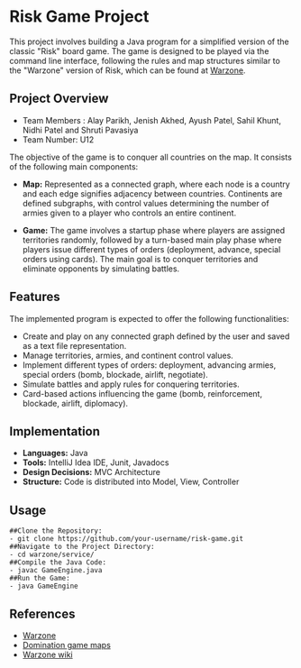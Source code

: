 
# Risk Game Project

This project involves building a Java program for a simplified version of the classic "Risk" board game. The game is designed to be played via the command line interface, following the rules and map structures similar to the "Warzone" version of Risk, which can be found at [Warzone](https://www.warzone.com/).

## Project Overview
- Team Members : Alay Parikh, Jenish Akhed, Ayush Patel, Sahil Khunt, Nidhi Patel and Shruti Pavasiya 
- Team Number: U12

The objective of the game is to conquer all countries on the map. It consists of the following main components:

- **Map:** Represented as a connected graph, where each node is a country and each edge signifies adjacency between countries. Continents are defined subgraphs, with control values determining the number of armies given to a player who controls an entire continent.

- **Game:** The game involves a startup phase where players are assigned territories randomly, followed by a turn-based main play phase where players issue different types of orders (deployment, advance, special orders using cards). The main goal is to conquer territories and eliminate opponents by simulating battles.

## Features

The implemented program is expected to offer the following functionalities:

- Create and play on any connected graph defined by the user and saved as a text file representation.
- Manage territories, armies, and continent control values.
- Implement different types of orders: deployment, advancing armies, special orders (bomb, blockade, airlift, negotiate).
- Simulate battles and apply rules for conquering territories.
- Card-based actions influencing the game (bomb, reinforcement, blockade, airlift, diplomacy).

## Implementation

- **Languages:** Java
- **Tools:** IntelliJ Idea IDE, Junit, Javadocs
- **Design Decisions:** MVC Architecture
- **Structure:** Code is distributed into Model, View, Controller

## Usage
    ##Clone the Repository:
    - git clone https://github.com/your-username/risk-game.git
    ##Navigate to the Project Directory:
    - cd warzone/service/
    ##Compile the Java Code:
    - javac GameEngine.java
    ##Run the Game:
    - java GameEngine

## References

- [Warzone](https://www.warzone.com/)
- [Domination game maps](https://domination.sourceforge.io/getmaps.shtml)
- [Warzone wiki](https://www.warzone.com/wiki/Main_Page)

